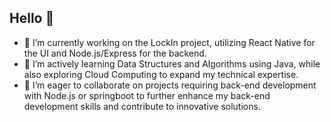 ## Hello 👋

- 🔭 I’m currently working on the LockIn project, utilizing React Native for the UI and Node.js/Express for the backend.
- 🌱 I’m actively learning Data Structures and Algorithms using Java, while also exploring Cloud Computing to expand my technical expertise.
- 👯 I’m eager to collaborate on projects requiring back-end development with Node.js or springboot to further enhance my back-end development skills and contribute to innovative solutions.

  
<!--
**EphraimGibson/ephraimgibson** is a ✨ _special_ ✨ repository because its `README.md` (this file) appears on your GitHub profile.

Here are some ideas to get you started:

- 🔭 I’m currently working on ...
- 🌱 I’m currently learning ...
- 👯 I’m looking to collaborate on ...
- 🤔 I’m looking for help with ...
- 💬 Ask me about ...
- 📫 How to reach me: ...
- 😄 Pronouns: ...
- ⚡ Fun fact: ...
-->
